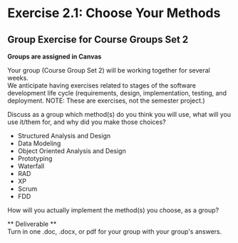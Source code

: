 # Exercise 2.1: Choose Your Methods
## Group Exercise for Course Groups Set 2
**Groups are assigned in Canvas**

Your group (Course Group Set 2) will be working together for several weeks.  
We anticipate having exercises related to stages of the software development life cycle (requirements, design, implementation, testing, and deployment. NOTE: These are exercises, not the semester project.)

Discuss as a group which method(s) do you think you will use, what will you use it/them for, and why did you make those choices?  
- Structured Analysis and Design  
- Data Modeling  
- Object Oriented Analysis and Design  
- Prototyping  
- Waterfall  
- RAD  
- XP  
- Scrum  
- FDD  

How will you actually implement the method(s) you choose, as a group? 

** Deliverable **  
Turn in one .doc, .docx, or pdf for your group with your group's answers. 

